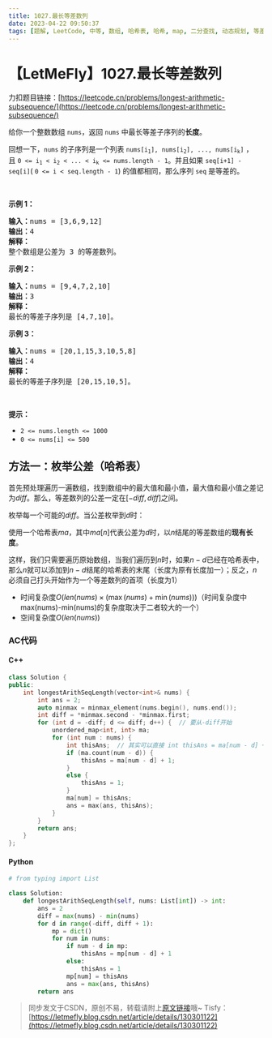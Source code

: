 ```yaml
---
title: 1027.最长等差数列
date: 2023-04-22 09:50:37
tags: [题解, LeetCode, 中等, 数组, 哈希表, 哈希, map, 二分查找, 动态规划, 等差数列]
---
```


# 【LetMeFly】1027.最长等差数列

力扣题目链接：[https://leetcode.cn/problems/longest-arithmetic-subsequence/](https://leetcode.cn/problems/longest-arithmetic-subsequence/)

<p>给你一个整数数组&nbsp;<code>nums</code>，返回 <code>nums</code>&nbsp;中最长等差子序列的<strong>长度</strong>。</p>

<p>回想一下，<code>nums</code> 的子序列是一个列表&nbsp;<code>nums[i<sub>1</sub>], nums[i<sub>2</sub>], ..., nums[i<sub>k</sub>]</code> ，且&nbsp;<code>0 &lt;= i<sub>1</sub> &lt; i<sub>2</sub> &lt; ... &lt; i<sub>k</sub> &lt;= nums.length - 1</code>。并且如果&nbsp;<code>seq[i+1] - seq[i]</code>(&nbsp;<code>0 &lt;= i &lt; seq.length - 1</code>) 的值都相同，那么序列&nbsp;<code>seq</code>&nbsp;是等差的。</p>

<p>&nbsp;</p>

<p><strong>示例 1：</strong></p>

<pre>
<strong>输入：</strong>nums = [3,6,9,12]
<strong>输出：</strong>4
<strong>解释： </strong>
整个数组是公差为 3 的等差数列。
</pre>

<p><strong>示例 2：</strong></p>

<pre>
<strong>输入：</strong>nums = [9,4,7,2,10]
<strong>输出：</strong>3
<strong>解释：</strong>
最长的等差子序列是 [4,7,10]。
</pre>

<p><strong>示例 3：</strong></p>

<pre>
<strong>输入：</strong>nums = [20,1,15,3,10,5,8]
<strong>输出：</strong>4
<strong>解释：</strong>
最长的等差子序列是 [20,15,10,5]。
</pre>

<p>&nbsp;</p>

<p><strong>提示：</strong></p>

<ul>
	<li><code>2 &lt;= nums.length &lt;= 1000</code></li>
	<li><code>0 &lt;= nums[i] &lt;= 500</code></li>
</ul>


    
## 方法一：枚举公差（哈希表）

首先预处理遍历一遍数组，找到数组中的最大值和最小值，最大值和最小值之差记为$diff$。那么，等差数列的公差一定在$[-diff, diff]$之间。

枚举每一个可能的$diff$。当公差枚举到$d$时：

使用一个哈希表$ma$，其中$ma[n]$代表公差为$d$时，以$n$结尾的等差数组的**现有长度**。

这样，我们只需要遍历原始数组，当我们遍历到$n$时，如果$n-d$已经在哈希表中，那么$n$就可以添加到$n-d$结尾的哈希表的末尾（长度为原有长度加一）；反之，$n$必须自己打头开始作为一个等差数列的首项（长度为1）

+ 时间复杂度$O(len(nums)\times (\max(nums)+\min(nums)))$（时间复杂度中max(nums)-min(nums)的复杂度取决于二者较大的一个）
+ 空间复杂度$O(len(nums))$

### AC代码

#### C++

```cpp
class Solution {
public:
    int longestArithSeqLength(vector<int>& nums) {
        int ans = 2;
        auto minmax = minmax_element(nums.begin(), nums.end());
        int diff = *minmax.second - *minmax.first;
        for (int d = -diff; d <= diff; d++) {  // 要从-diff开始
            unordered_map<int, int> ma;
            for (int num : nums) {
                int thisAns;  // 其实可以直接 int thisAns = ma[num - d] + 1
                if (ma.count(num - d)) {
                    thisAns = ma[num - d] + 1;
                }
                else {
                    thisAns = 1;
                }
                ma[num] = thisAns;
                ans = max(ans, thisAns);
            }
        }
        return ans;
    }
};
```

#### Python

```python
# from typing import List

class Solution:
    def longestArithSeqLength(self, nums: List[int]) -> int:
        ans = 2
        diff = max(nums) - min(nums)
        for d in range(-diff, diff + 1):
            mp = dict()
            for num in nums:
                if num - d in mp:
                    thisAns = mp[num - d] + 1
                else:
                    thisAns = 1
                mp[num] = thisAns
                ans = max(ans, thisAns)
        return ans
```

> 同步发文于CSDN，原创不易，转载请附上[原文链接](https://leetcode.letmefly.xyz/2023/04/22/LeetCode%201027.%E6%9C%80%E9%95%BF%E7%AD%89%E5%B7%AE%E6%95%B0%E5%88%97/)哦~
> Tisfy：[https://letmefly.blog.csdn.net/article/details/130301122](https://letmefly.blog.csdn.net/article/details/130301122)
